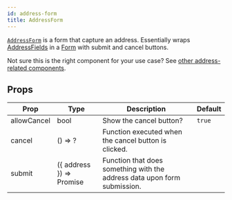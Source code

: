 ```yaml
---
id: address-form
title: AddressForm
---
```


[`AddressForm`](https://github.com/birchbox/bernard_black/blob/develop/src/components/Addresses/AddressForm/index.js) is a form that capture an address. Essentially wraps [AddressFields](components/address-fields.md) in a [Form](components/form.md) with submit and cancel buttons.

Not sure this is the right component for your use case? See [other address-related components](guides/addresses.md).

## Props

Prop|Type|Description|Default
---|---|---|---
allowCancel|bool|Show the cancel button?|`true`
cancel|() => ?|Function executed when the cancel button is clicked.|
submit|({ address }) => Promise|Function that does something with the address data upon form submission.|
